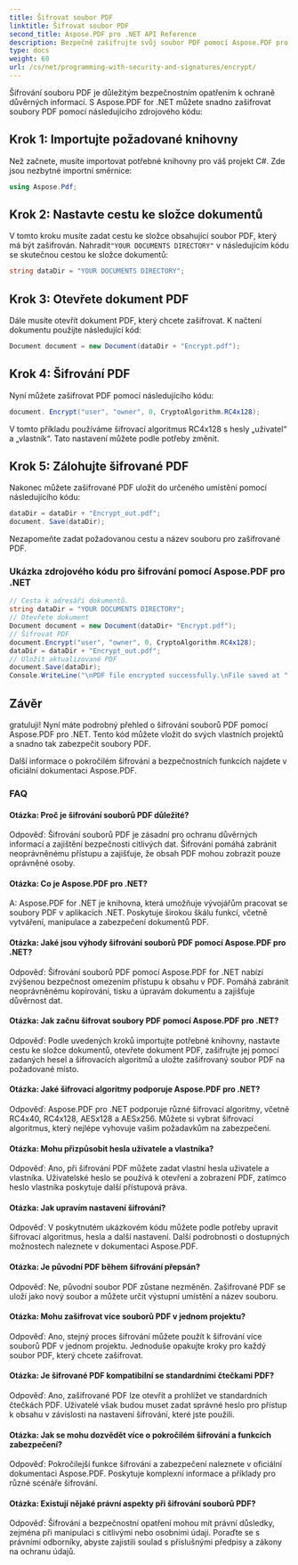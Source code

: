 ```yaml
---
title: Šifrovat soubor PDF
linktitle: Šifrovat soubor PDF
second_title: Aspose.PDF pro .NET API Reference
description: Bezpečně zašifrujte svůj soubor PDF pomocí Aspose.PDF pro .NET.
type: docs
weight: 60
url: /cs/net/programming-with-security-and-signatures/encrypt/
---
```

Šifrování souboru PDF je důležitým bezpečnostním opatřením k ochraně důvěrných informací. S Aspose.PDF for .NET můžete snadno zašifrovat soubory PDF pomocí následujícího zdrojového kódu:

## Krok 1: Importujte požadované knihovny

Než začnete, musíte importovat potřebné knihovny pro váš projekt C#. Zde jsou nezbytné importní směrnice:

```csharp
using Aspose.Pdf;
```

## Krok 2: Nastavte cestu ke složce dokumentů

 V tomto kroku musíte zadat cestu ke složce obsahující soubor PDF, který má být zašifrován. Nahradit`"YOUR DOCUMENTS DIRECTORY"` v následujícím kódu se skutečnou cestou ke složce dokumentů:

```csharp
string dataDir = "YOUR DOCUMENTS DIRECTORY";
```

## Krok 3: Otevřete dokument PDF

Dále musíte otevřít dokument PDF, který chcete zašifrovat. K načtení dokumentu použijte následující kód:

```csharp
Document document = new Document(dataDir + "Encrypt.pdf");
```

## Krok 4: Šifrování PDF

Nyní můžete zašifrovat PDF pomocí následujícího kódu:

```csharp
document. Encrypt("user", "owner", 0, CryptoAlgorithm.RC4x128);
```

V tomto příkladu používáme šifrovací algoritmus RC4x128 s hesly „uživatel“ a „vlastník“. Tato nastavení můžete podle potřeby změnit.

## Krok 5: Zálohujte šifrované PDF

Nakonec můžete zašifrované PDF uložit do určeného umístění pomocí následujícího kódu:

```csharp
dataDir = dataDir + "Encrypt_out.pdf";
document. Save(dataDir);
```

Nezapomeňte zadat požadovanou cestu a název souboru pro zašifrované PDF.

### Ukázka zdrojového kódu pro šifrování pomocí Aspose.PDF pro .NET 
```csharp
// Cesta k adresáři dokumentů.
string dataDir = "YOUR DOCUMENTS DIRECTORY";
// Otevřete dokument
Document document = new Document(dataDir+ "Encrypt.pdf");
// Šifrovat PDF
document.Encrypt("user", "owner", 0, CryptoAlgorithm.RC4x128);
dataDir = dataDir + "Encrypt_out.pdf";
// Uložit aktualizované PDF
document.Save(dataDir);
Console.WriteLine("\nPDF file encrypted successfully.\nFile saved at " + dataDir);
```

## Závěr

gratuluji! Nyní máte podrobný přehled o šifrování souborů PDF pomocí Aspose.PDF pro .NET. Tento kód můžete vložit do svých vlastních projektů a snadno tak zabezpečit soubory PDF.

Další informace o pokročilém šifrování a bezpečnostních funkcích najdete v oficiální dokumentaci Aspose.PDF.

### FAQ

#### Otázka: Proč je šifrování souborů PDF důležité?

Odpověď: Šifrování souborů PDF je zásadní pro ochranu důvěrných informací a zajištění bezpečnosti citlivých dat. Šifrování pomáhá zabránit neoprávněnému přístupu a zajišťuje, že obsah PDF mohou zobrazit pouze oprávněné osoby.

#### Otázka: Co je Aspose.PDF pro .NET?

A: Aspose.PDF for .NET je knihovna, která umožňuje vývojářům pracovat se soubory PDF v aplikacích .NET. Poskytuje širokou škálu funkcí, včetně vytváření, manipulace a zabezpečení dokumentů PDF.

#### Otázka: Jaké jsou výhody šifrování souborů PDF pomocí Aspose.PDF pro .NET?

Odpověď: Šifrování souborů PDF pomocí Aspose.PDF for .NET nabízí zvýšenou bezpečnost omezením přístupu k obsahu v PDF. Pomáhá zabránit neoprávněnému kopírování, tisku a úpravám dokumentu a zajišťuje důvěrnost dat.

#### Otázka: Jak začnu šifrovat soubory PDF pomocí Aspose.PDF pro .NET?

Odpověď: Podle uvedených kroků importujte potřebné knihovny, nastavte cestu ke složce dokumentů, otevřete dokument PDF, zašifrujte jej pomocí zadaných hesel a šifrovacích algoritmů a uložte zašifrovaný soubor PDF na požadované místo.

#### Otázka: Jaké šifrovací algoritmy podporuje Aspose.PDF pro .NET?

Odpověď: Aspose.PDF pro .NET podporuje různé šifrovací algoritmy, včetně RC4x40, RC4x128, AESx128 a AESx256. Můžete si vybrat šifrovací algoritmus, který nejlépe vyhovuje vašim požadavkům na zabezpečení.

#### Otázka: Mohu přizpůsobit hesla uživatele a vlastníka?

Odpověď: Ano, při šifrování PDF můžete zadat vlastní hesla uživatele a vlastníka. Uživatelské heslo se používá k otevření a zobrazení PDF, zatímco heslo vlastníka poskytuje další přístupová práva.

#### Otázka: Jak upravím nastavení šifrování?

Odpověď: V poskytnutém ukázkovém kódu můžete podle potřeby upravit šifrovací algoritmus, hesla a další nastavení. Další podrobnosti o dostupných možnostech naleznete v dokumentaci Aspose.PDF.

#### Otázka: Je původní PDF během šifrování přepsán?

Odpověď: Ne, původní soubor PDF zůstane nezměněn. Zašifrované PDF se uloží jako nový soubor a můžete určit výstupní umístění a název souboru.

#### Otázka: Mohu zašifrovat více souborů PDF v jednom projektu?

Odpověď: Ano, stejný proces šifrování můžete použít k šifrování více souborů PDF v jednom projektu. Jednoduše opakujte kroky pro každý soubor PDF, který chcete zašifrovat.

#### Otázka: Je šifrované PDF kompatibilní se standardními čtečkami PDF?

Odpověď: Ano, zašifrované PDF lze otevřít a prohlížet ve standardních čtečkách PDF. Uživatelé však budou muset zadat správné heslo pro přístup k obsahu v závislosti na nastavení šifrování, které jste použili.

#### Otázka: Jak se mohu dozvědět více o pokročilém šifrování a funkcích zabezpečení?

Odpověď: Pokročilejší funkce šifrování a zabezpečení naleznete v oficiální dokumentaci Aspose.PDF. Poskytuje komplexní informace a příklady pro různé scénáře šifrování.

#### Otázka: Existují nějaké právní aspekty při šifrování souborů PDF?

Odpověď: Šifrování a bezpečnostní opatření mohou mít právní důsledky, zejména při manipulaci s citlivými nebo osobními údaji. Poraďte se s právními odborníky, abyste zajistili soulad s příslušnými předpisy a zákony na ochranu údajů.